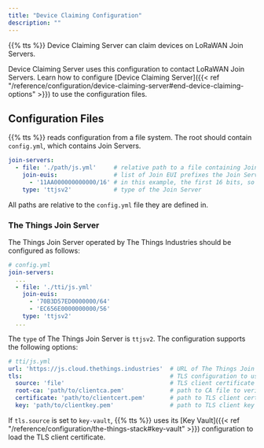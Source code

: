 ```yaml
---
title: "Device Claiming Configuration"
description: ""
---
```


{{% tts %}} Device Claiming Server can claim devices on LoRaWAN Join Servers.

<!--more-->

Device Claiming Server uses this configuration to contact LoRaWAN Join Servers. Learn how to configure [Device Claiming Server]({{< ref "/reference/configuration/device-claiming-server#end-device-claiming-options" >}}) to use the configuration files.

## Configuration Files

{{% tts %}} reads configuration from a file system. The root should contain `config.yml`, which contains Join Servers.

```yml
join-servers:
  - file: './path/js.yml'     # relative path to a file containing Join Server configuration
    join-euis:                # list of Join EUI prefixes the Join Server should handle
      - '11AA000000000000/16' # in this example, the first 16 bits, so all JoinEUIs starting with 11AA
    type: 'ttjsv2'            # type of the Join Server
```

All paths are relative to the `config.yml` file they are defined in.

### The Things Join Server

The Things Join Server operated by The Things Industries should be configured as follows:

```yml
# config.yml
join-servers:
  ...
  - file: './tti/js.yml'
    join-euis:
      - '70B3D57ED0000000/64'
      - 'EC656E0000000000/56'
    type: 'ttjsv2'
  ...
```

The `type` of The Things Join Server is `ttjsv2`. The configuration supports the following options:

```yml
# tti/js.yml
url: 'https://js.cloud.thethings.industries'  # URL of The Things Join Server
tls:                                          # TLS configuration to use (optional)
  source: 'file'                              # TLS client certificate source (file or key-vault)
  root-ca: 'path/to/clientca.pem'             # path to CA file to verify TLS server certificate (optional)
  certificate: 'path/to/clientcert.pem'       # path to TLS client certificate
  key: 'path/to/clientkey.pem'                # path to TLS client key
```

If `tls.source` is set to `key-vault`, {{% tts %}} uses its [Key Vault]({{< ref "/reference/configuration/the-things-stack#key-vault" >}}) configuration to load the TLS client certificate.
